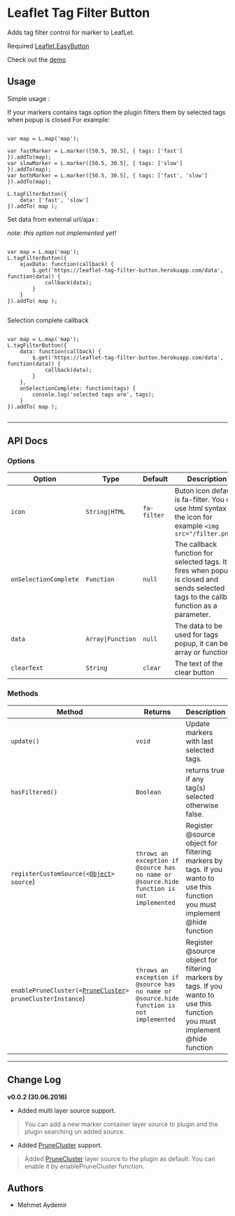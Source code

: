 # Leaflet Tag Filter Button
Adds tag filter control for marker to LeafLet. 

Required [Leaflet.EasyButton](https://github.com/CliffCloud/Leaflet.EasyButton)

Check out the [demo](https://leaflet-tag-filter-button.herokuapp.com)

Usage
-----

Simple usage :

If your markers contains tags option the plugin filters them by selected tags when popup is closed
For example:

```

var map = L.map('map');

var fastMarker = L.marker([50.5, 30.5], { tags: ['fast'] }).addTo(map); 
var slowMarker = L.marker([50.5, 30.5], { tags: ['slow'] }).addTo(map);
var bothMarker = L.marker([50.5, 30.5], { tags: ['fast', 'slow'] }).addTo(map);

L.tagFilterButton({
	data: ['fast', 'slow']
}).addTo( map );

```


Set data from external url/ajax :

*note: this option not implemented yet!*

```

var map = L.map('map');
L.tagFilterButton({
	ajaxData: function(callback) {
		$.get('https://leaflet-tag-filter-button.herokuapp.com/data', function(data)) {
			callback(data);
		}
	}
}).addTo( map );


```

Selection complete callback

```

var map = L.map('map');
L.tagFilterButton({
	data: function(callback) {
		$.get('https://leaflet-tag-filter-button.herokuapp.com/data', function(data)) {
			callback(data);
		}
	},
	onSelectionComplete: function(tags) {
		console.log('selected tags are', tags);
	}
}).addTo( map );


```


----------


API Docs
------

### Options

Option                 | Type          | Default              | Description
-----------------------|---------------|----------------------|----------------------------
`icon`               | `String\|HTML`  | `fa-filter`          | Buton icon default is fa-filter. You can use html syntax for the icon for example `<img src="/filter.png">`
`onSelectionComplete`               | `Function`  | `null`    | The callback function for selected tags. It fires when popup is closed and sends selected tags to the callback function as a parameter.
`data`               | `Array\|Function`  | `null`    | The data to be used for tags popup, it can be array or function
`clearText`               | `String`  | `clear`    | The text of the clear button

### Methods

Method                          | Returns		| Description
--------------------------------|---------------|----------------------------
`update()`                      | `void`			| Update markers with last selected tags.
`hasFiltered()`                 | `Boolean`		| returns true if any tag(s) selected otherwise false.
`registerCustomSource(<`[`Object`](https://developer.mozilla.org/en-US/docs/Web/JavaScript/Reference/Global_Objects/Object)`> source`) | `throws an exception if @source has no name or @source.hide function is not implemented`		| Register @source object for filtering markers by tags. If you wanto to use this function you must implement @hide function  
`enablePruneCluster(<`[`PruneCluster`](https://github.com/SINTEF-9012/PruneCluster)`> pruneClusterInstance`) | `throws an exception if @source has no name or @source.hide function is not implemented`		| Register @source object for filtering markers by tags. If you wanto to use this function you must implement @hide function  


----------

Change Log
-----

**v0.0.2 (30.06.2016)**

 - Added multi layer source support. 
 > You can add a new marker container layer source to plugin and the plugin searching on added source.
 
 - Added [PruneCluster](https://github.com/SINTEF-9012/PruneCluster) support.
 > Added [PruneCluster](https://github.com/SINTEF-9012/PruneCluster)  layer source to the plugin as default. You can enable it by enablePruneCluster function.

Authors
-------

* Mehmet Aydemir
